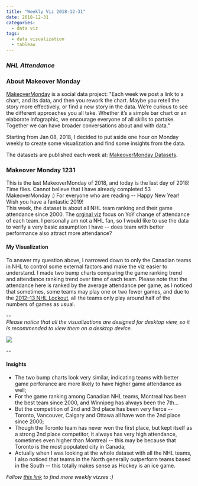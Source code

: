 ```yaml
---
title: "Weekly Viz 2018-12-31"
date: 2018-12-31
categories:
  - data viz
tags:
  - data visualization
  - tableau
---
```


### *NHL Attendance*


### About Makeover Monday

[MakeoverMonday](http://www.makeovermonday.co.uk/) is a social data project:
"Each week we post a link to a chart, and its data, and then you rework the chart.
Maybe you retell the story more effectively, or find a new story in the data.
We’re curious to see the different approaches you all take. Whether it’s a simple bar chart or an elaborate infographic, we encourage everyone of all skills to partake.
Together we can have broader conversations about and with data."

Starting from Jan 08, 2018, I decided to put aside one hour on Monday weekly to create some visualization and find some insights from the data.

The datasets are published each week at: [MakeoverMonday Datasets](http://www.makeovermonday.co.uk/data/).

### Makeover Monday 1231

This is the last MakeoverMonday of 2018,  and today is the last day of 2018! Time flies. Cannot believe that I have already completed 53 MakeoverMonday :) For everyone who are reading -- Happy New Year! Wish you have a fantastic 2019!  
This week, the dataset is about all NHL team ranking and their game attendance since 2000. The [orginal viz](https://nhltoseattle.com/2013/02/10/nhl-attendance-through-feb-9th/#prettyPhoto) focus on YoY change of attendance of each team. I personally am not a NHL fan, so I would like to use the data to verify a very basic assumption I have -- does team with better performance also attract more attendance?  

#### My Visualization

To answer my question above, I narrowed down to only the Canadian teams in NHL to control some external factors and make the viz easier to understand. I made two bump charts comparing the game ranking trend and attendance ranking trend over time of each team. Please note that the attendance here is ranked by the average attendance per game, as I noticed that sometimes, some teams may play one or two fewer games, and due to the [2012–13 NHL Lockout](https://en.wikipedia.org/wiki/2012–13_NHL_lockout), all the teams only play around half of the numbers of games as usual.


--  
*Please notice that all the visualizations are designed for desktop view, so it is recommended to view them on a desktop device.*  

<div class='tableauPlaceholder' id='viz1546288914265' style='position: relative'>
<noscript><a href='#'>
  <img alt=' ' src='https:&#47;&#47;public.tableau.com&#47;static&#47;images&#47;Ma&#47;MakeOverMonday1231&#47;CanadianNFLTeams&#47;1_rss.png' style='border: none' />
</a></noscript>
<object class='tableauViz'  style='display:none;'>
  <param name='host_url' value='https%3A%2F%2Fpublic.tableau.com%2F' />
  <param name='embed_code_version' value='3' />
  <param name='site_root' value='' />
  <param name='name' value='MakeOverMonday1231&#47;CanadianNFLTeams' />
  <param name='tabs' value='no' />
  <param name='toolbar' value='yes' />
  <param name='static_image' value='https:&#47;&#47;public.tableau.com&#47;static&#47;images&#47;Ma&#47;MakeOverMonday1231&#47;CanadianNFLTeams&#47;1.png' />
  <param name='animate_transition' value='yes' />
  <param name='display_static_image' value='yes' />
  <param name='display_spinner' value='yes' />
  <param name='display_overlay' value='yes' />
  <param name='display_count' value='yes' />
  <param name='filter' value='publish=yes' />
</object></div>              
<script type='text/javascript'>            
  var divElement = document.getElementById('viz1546288914265');       
  var vizElement = divElement.getElementsByTagName('object')[0];        
  vizElement.style.width='800px';vizElement.style.height='827px';        
  var scriptElement = document.createElement('script');                  
  scriptElement.src = 'https://public.tableau.com/javascripts/api/viz_v1.js'; 
  vizElement.parentNode.insertBefore(scriptElement, vizElement);                
</script>  


--  

#### Insights
* The two bump charts look very similar, indicating teams with better game perforance are more likely to have higher game attendance as well;  
* For the game ranking among Canadian NHL teams, Montreal has been the best team since 2000, and Winnipeg has always been the 7th...  
* But the competition of 2nd and 3rd place has been very fierce -- Toronto, Vancouver, Calgary and Ottawa all have won the 2nd place since 2000;  
* Though the Toronto team has never won the first place, but kept itself as a strong 2nd place competitor, it always has very high attendance, sometimes even higher than Montreal -- this may be because that Toronto is the most populated city in Canada;  
* Actually when I was looking at the whole dataset with all the NHL teams, I also noticed that teams in the North generally outperform teams based in the South -- this totally makes sense as Hockey is an ice game.  



*Follow [this link](https://yudong-94.github.io/personal-website/project/MakeOverMonday2018/) to find more weekly vizzes :)*